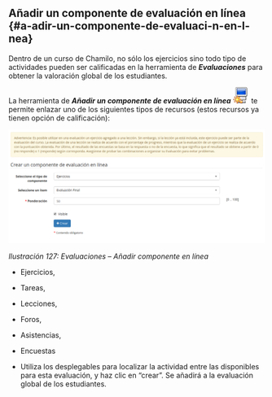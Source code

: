 ## Añadir un componente de evaluación en línea {#a-adir-un-componente-de-evaluaci-n-en-l-nea}

Dentro de un curso de Chamilo, no sólo los ejercicios sino todo tipo de actividades pueden ser calificadas en la herramienta de _**Evaluaciones**_ para obtener la valoración global de los estudiantes.

La herramienta de _**Añadir un componente de evaluación en línea**_ ![](../assets/graphics200.png) te permite enlazar uno de los siguientes tipos de recursos (estos recursos ya tienen opción de calificación):

![](../assets/graficos109.png)

*Ilustración 127: Evaluaciones – Añadir componente en línea*

*   Ejercicios,

*   Tareas,

*   Lecciones,

*   Foros,

*   Asistencias,

*   Encuestas

*   Utiliza los desplegables para localizar la actividad entre las disponibles para esta evaluación, y haz clic en “crear”. Se añadirá a la evaluación global de los estudiantes.